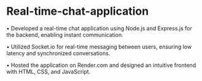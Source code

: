 # Real-time-chat-application
• Developed a real-time chat application using Node.js and Express.js for the backend, enabling instant communication.

• Utilized Socket.io for real-time messaging between users, ensuring low latency and synchronized conversations.

• Hosted the application on Render.com and designed an intuitive frontend with HTML, CSS, and JavaScript.
